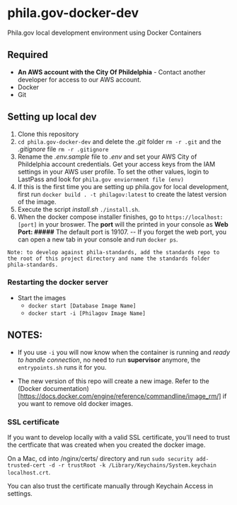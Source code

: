 # phila.gov-docker-dev
Phila.gov local development environment using Docker Containers


## Required
- **An AWS account with the City Of Phildelphia** - Contact another developer for access to our AWS account. 
- Docker
- Git

## Setting up local dev
1. Clone this repository
2. `cd phila.gov-docker-dev` and delete the _.git_ folder `rm -r .git` and the _.gitignore_ file `rm -r .gitignore`
3. Rename the _.env.sample_ file to _.env_ and set your AWS City of Phildelphia account credentials. Get your access keys from the IAM settings in your AWS user profile. To set the other values, login to LastPass and look for `phila.gov enviornment file (env)`
4. If this is the first time you are setting up phila.gov for local development, first run `docker build . -t philagov:latest` to create the latest version of the image.
5. Execute the script *install.sh* `./install.sh`.
6. When the docker compose installer finishes, go to `https://localhost:[port]` in your broswer. The **port** will the printed in your console as **Web Port: #####** The default port is 19107.
-- If you forget the web port, you can open a new tab in your console and run `docker ps`.

`
Note: to develop against phila-standards, add the standards repo to the root of this project directory and name the standards folder phila-standards.
`

### Restarting the docker server
- Start the images
  - ``docker start [Database Image Name]``
  - ``docker start -i [Philagov Image Name]``

## NOTES:
- If you use `-i` you will now know when the container is running and _ready to handle connection_, no need to run **supervisor** anymore, the `entrypoints.sh` runs it for you.

- The new version of this repo will create a new image. Refer to the (Docker documentation)[https://docs.docker.com/engine/reference/commandline/image_rm/] if you want to remove old docker images.

### SSL certificate
If you want to develop locally with a valid SSL certificate, you'll need to trust the certficate that was created when you created the docker image.

On a Mac, cd into /nginx/certs/ directory and run `sudo security add-trusted-cert -d -r trustRoot -k /Library/Keychains/System.keychain localhost.crt`. 

You can also trust the certificate manually through Keychain Access in settings.
